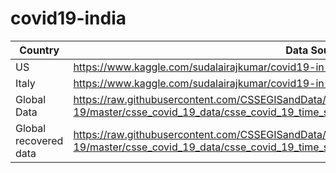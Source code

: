 # covid19-india


Country | Data Source
--- | --- 
US | https://www.kaggle.com/sudalairajkumar/covid19-in-usa 
Italy | https://www.kaggle.com/sudalairajkumar/covid19-in-italy
Global Data | https://raw.githubusercontent.com/CSSEGISandData/COVID-19/master/csse_covid_19_data/csse_covid_19_time_series/time_series_covid19_confirmed_global.csv
Global recovered data | https://raw.githubusercontent.com/CSSEGISandData/COVID-19/master/csse_covid_19_data/csse_covid_19_time_series/time_series_covid19_recovered_global.csv
